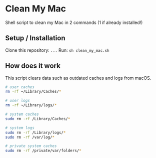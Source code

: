# Clean My Mac

Shell script to clean my Mac in 2 commands (1 if already installed!)

## Setup / Installation

Clone this repository: `...`
Run: `sh clean_my_mac.sh`

## How does it work

This script clears data such as outdated caches and logs from macOS.

```bash
# user caches
rm -rf ~/Library/Caches/*

# user logs
rm -rf ~/Library/logs/*

# system caches
sudo rm -rf /Library/Caches/*

# system logs
sudo rm -rf /Library/logs/*
sudo rm -rf /var/log/*

# private system caches
sudo rm -rf /private/var/folders/*
```
